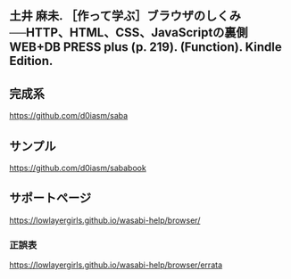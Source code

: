 ## 土井 麻未. ［作って学ぶ］ブラウザのしくみ──HTTP、HTML、CSS、JavaScriptの裏側 WEB+DB PRESS plus (p. 219). (Function). Kindle Edition. 

## 完成系
https://github.com/d0iasm/saba

## サンプル
https://github.com/d0iasm/sababook

## サポートページ
https://lowlayergirls.github.io/wasabi-help/browser/

### 正誤表
https://lowlayergirls.github.io/wasabi-help/browser/errata
